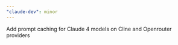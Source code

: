 ```yaml
---
"claude-dev": minor
---
```


Add prompt caching for Claude 4 models on Cline and Openrouter providers
